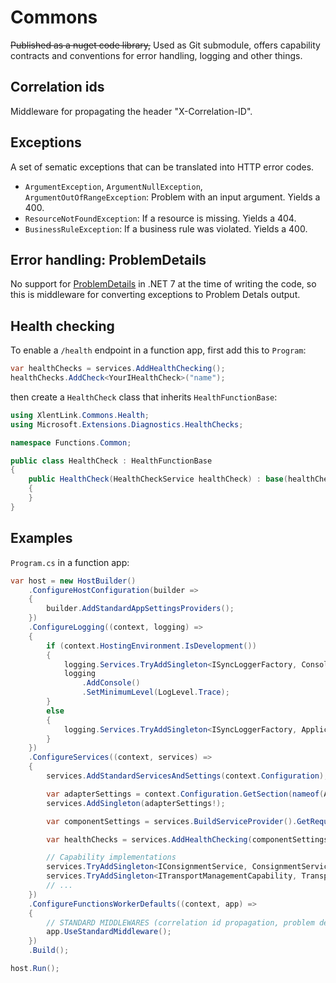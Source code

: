 # Commons

~~Published as a nuget code library,~~
Used as Git submodule,
offers capability contracts and conventions for error handling, logging and other things.

## Correlation ids
Middleware for propagating the header "X-Correlation-ID".

## Exceptions
A set of sematic exceptions that can be translated into HTTP error codes.

- `ArgumentException`, `ArgumentNullException`, `ArgumentOutOfRangeException`: Problem with an input argument. Yields a 400.
- `ResourceNotFoundException`: If a resource is missing. Yields a 404.
- `BusinessRuleException`: If a business rule was violated. Yields a 400.

## Error handling: ProblemDetails
No support for [ProblemDetails](https://tools.ietf.org/html/rfc7807) in .NET 7 at the time of writing the code,
so this is middleware for converting exceptions to Problem Detals output.

## Health checking
To enable a `/health` endpoint in a function app, first add this to `Program`:
```csharp
var healthChecks = services.AddHealthChecking();
healthChecks.AddCheck<YourIHealthCheck>("name");
```

then create a `HealthCheck` class that inherits `HealthFunctionBase`:
```csharp
using XlentLink.Commons.Health;
using Microsoft.Extensions.Diagnostics.HealthChecks;

namespace Functions.Common;

public class HealthCheck : HealthFunctionBase
{
    public HealthCheck(HealthCheckService healthCheck) : base(healthCheck)
    {
    }
}
```


## Examples
`Program.cs` in a function app:
```csharp
var host = new HostBuilder()
    .ConfigureHostConfiguration(builder =>
    {
        builder.AddStandardAppSettingsProviders();
    })
    .ConfigureLogging((context, logging) =>
    {
        if (context.HostingEnvironment.IsDevelopment())
        {
            logging.Services.TryAddSingleton<ISyncLoggerFactory, ConsoleLoggerFactory>();
            logging
                .AddConsole()
                .SetMinimumLevel(LogLevel.Trace);
        }
        else
        {
            logging.Services.TryAddSingleton<ISyncLoggerFactory, ApplicationInsightsLoggerFactory>();
        }
    })
    .ConfigureServices((context, services) =>
    {
        services.AddStandardServicesAndSettings(context.Configuration);

        var adapterSettings = context.Configuration.GetSection(nameof(AdapterSettings)).Get<AdapterSettings>();
        services.AddSingleton(adapterSettings!);

        var componentSettings = services.BuildServiceProvider().GetRequiredService<ComponentSettings>();

        var healthChecks = services.AddHealthChecking(componentSettings, adapterSettings.TrackingDatabaseConnectionString);

        // Capability implementations
        services.TryAddSingleton<IConsignmentService, ConsignmentService>();
        services.TryAddSingleton<ITransportManagementCapability, TransportManagementCapability>();
        // ...
    })
    .ConfigureFunctionsWorkerDefaults((context, app) =>
    {
        // STANDARD MIDDLEWARES (correlation id propagation, problem details, etc)
        app.UseStandardMiddleware();
    })
    .Build();

host.Run();
```
